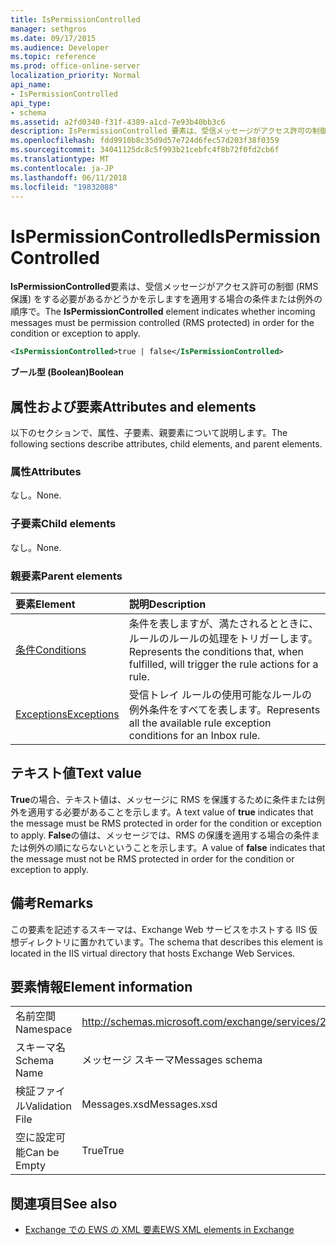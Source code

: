 ```yaml
---
title: IsPermissionControlled
manager: sethgros
ms.date: 09/17/2015
ms.audience: Developer
ms.topic: reference
ms.prod: office-online-server
localization_priority: Normal
api_name:
- IsPermissionControlled
api_type:
- schema
ms.assetid: a2fd0340-f31f-4389-a1cd-7e93b40bb3c6
description: IsPermissionControlled 要素は、受信メッセージがアクセス許可の制御 (RMS 保護) をする必要があるかどうかを示しますを適用する場合の条件または例外の順序で。
ms.openlocfilehash: fdd9910b8c35d9d57e724d6fec57d203f38f0359
ms.sourcegitcommit: 34041125dc8c5f993b21cebfc4f8b72f0fd2cb6f
ms.translationtype: MT
ms.contentlocale: ja-JP
ms.lasthandoff: 06/11/2018
ms.locfileid: "19832088"
---
```

# <a name="ispermissioncontrolled"></a><span data-ttu-id="545e3-103">IsPermissionControlled</span><span class="sxs-lookup"><span data-stu-id="545e3-103">IsPermissionControlled</span></span>

<span data-ttu-id="545e3-104">**IsPermissionControlled**要素は、受信メッセージがアクセス許可の制御 (RMS 保護) をする必要があるかどうかを示しますを適用する場合の条件または例外の順序で。</span><span class="sxs-lookup"><span data-stu-id="545e3-104">The **IsPermissionControlled** element indicates whether incoming messages must be permission controlled (RMS protected) in order for the condition or exception to apply.</span></span> 
  
```XML
<IsPermissionControlled>true | false</IsPermissionControlled>
```

 <span data-ttu-id="545e3-105">**ブール型 (Boolean)**</span><span class="sxs-lookup"><span data-stu-id="545e3-105">**Boolean**</span></span>
## <a name="attributes-and-elements"></a><span data-ttu-id="545e3-106">属性および要素</span><span class="sxs-lookup"><span data-stu-id="545e3-106">Attributes and elements</span></span>

<span data-ttu-id="545e3-107">以下のセクションで、属性、子要素、親要素について説明します。</span><span class="sxs-lookup"><span data-stu-id="545e3-107">The following sections describe attributes, child elements, and parent elements.</span></span>
  
### <a name="attributes"></a><span data-ttu-id="545e3-108">属性</span><span class="sxs-lookup"><span data-stu-id="545e3-108">Attributes</span></span>

<span data-ttu-id="545e3-109">なし。</span><span class="sxs-lookup"><span data-stu-id="545e3-109">None.</span></span>
  
### <a name="child-elements"></a><span data-ttu-id="545e3-110">子要素</span><span class="sxs-lookup"><span data-stu-id="545e3-110">Child elements</span></span>

<span data-ttu-id="545e3-111">なし。</span><span class="sxs-lookup"><span data-stu-id="545e3-111">None.</span></span>
  
### <a name="parent-elements"></a><span data-ttu-id="545e3-112">親要素</span><span class="sxs-lookup"><span data-stu-id="545e3-112">Parent elements</span></span>

|<span data-ttu-id="545e3-113">**要素**</span><span class="sxs-lookup"><span data-stu-id="545e3-113">**Element**</span></span>|<span data-ttu-id="545e3-114">**説明**</span><span class="sxs-lookup"><span data-stu-id="545e3-114">**Description**</span></span>|
|:-----|:-----|
|[<span data-ttu-id="545e3-115">条件</span><span class="sxs-lookup"><span data-stu-id="545e3-115">Conditions</span></span>](conditions.md) <br/> |<span data-ttu-id="545e3-116">条件を表しますが、満たされるとときに、ルールのルールの処理をトリガーします。</span><span class="sxs-lookup"><span data-stu-id="545e3-116">Represents the conditions that, when fulfilled, will trigger the rule actions for a rule.</span></span>  <br/> |
|[<span data-ttu-id="545e3-117">Exceptions</span><span class="sxs-lookup"><span data-stu-id="545e3-117">Exceptions</span></span>](exceptions.md) <br/> |<span data-ttu-id="545e3-118">受信トレイ ルールの使用可能なルールの例外条件をすべてを表します。</span><span class="sxs-lookup"><span data-stu-id="545e3-118">Represents all the available rule exception conditions for an Inbox rule.</span></span>  <br/> |
   
## <a name="text-value"></a><span data-ttu-id="545e3-119">テキスト値</span><span class="sxs-lookup"><span data-stu-id="545e3-119">Text value</span></span>

<span data-ttu-id="545e3-120">**True**の場合、テキスト値は、メッセージに RMS を保護するために条件または例外を適用する必要があることを示します。</span><span class="sxs-lookup"><span data-stu-id="545e3-120">A text value of **true** indicates that the message must be RMS protected in order for the condition or exception to apply.</span></span> <span data-ttu-id="545e3-121">**False**の値は、メッセージでは、RMS の保護を適用する場合の条件または例外の順にならないということを示します。</span><span class="sxs-lookup"><span data-stu-id="545e3-121">A value of **false** indicates that the message must not be RMS protected in order for the condition or exception to apply.</span></span> 
  
## <a name="remarks"></a><span data-ttu-id="545e3-122">備考</span><span class="sxs-lookup"><span data-stu-id="545e3-122">Remarks</span></span>

<span data-ttu-id="545e3-123">この要素を記述するスキーマは、Exchange Web サービスをホストする IIS 仮想ディレクトリに置かれています。</span><span class="sxs-lookup"><span data-stu-id="545e3-123">The schema that describes this element is located in the IIS virtual directory that hosts Exchange Web Services.</span></span>
  
## <a name="element-information"></a><span data-ttu-id="545e3-124">要素情報</span><span class="sxs-lookup"><span data-stu-id="545e3-124">Element information</span></span>

|||
|:-----|:-----|
|<span data-ttu-id="545e3-125">名前空間</span><span class="sxs-lookup"><span data-stu-id="545e3-125">Namespace</span></span>  <br/> |http://schemas.microsoft.com/exchange/services/2006/messages  <br/> |
|<span data-ttu-id="545e3-126">スキーマ名</span><span class="sxs-lookup"><span data-stu-id="545e3-126">Schema Name</span></span>  <br/> |<span data-ttu-id="545e3-127">メッセージ スキーマ</span><span class="sxs-lookup"><span data-stu-id="545e3-127">Messages schema</span></span>  <br/> |
|<span data-ttu-id="545e3-128">検証ファイル</span><span class="sxs-lookup"><span data-stu-id="545e3-128">Validation File</span></span>  <br/> |<span data-ttu-id="545e3-129">Messages.xsd</span><span class="sxs-lookup"><span data-stu-id="545e3-129">Messages.xsd</span></span>  <br/> |
|<span data-ttu-id="545e3-130">空に設定可能</span><span class="sxs-lookup"><span data-stu-id="545e3-130">Can be Empty</span></span>  <br/> |<span data-ttu-id="545e3-131">True</span><span class="sxs-lookup"><span data-stu-id="545e3-131">True</span></span>  <br/> |
   
## <a name="see-also"></a><span data-ttu-id="545e3-132">関連項目</span><span class="sxs-lookup"><span data-stu-id="545e3-132">See also</span></span>



- [<span data-ttu-id="545e3-133">Exchange での EWS の XML 要素</span><span class="sxs-lookup"><span data-stu-id="545e3-133">EWS XML elements in Exchange</span></span>](ews-xml-elements-in-exchange.md)

